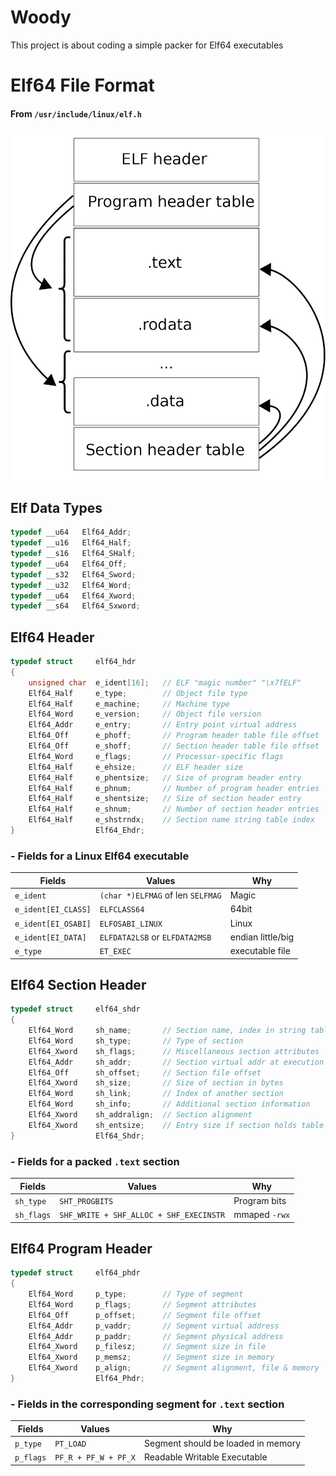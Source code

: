 # Woody

This project is about coding a simple packer for Elf64 executables

# Elf64 File Format

#### From `/usr/include/linux/elf.h`
![](literature/elf_layout.png)

## Elf Data Types

```c
typedef __u64   Elf64_Addr;
typedef __u16   Elf64_Half;
typedef __s16   Elf64_SHalf;
typedef __u64   Elf64_Off;
typedef __s32   Elf64_Sword;
typedef __u32   Elf64_Word;
typedef __u64   Elf64_Xword;
typedef __s64   Elf64_Sxword;
```

## Elf64 Header

```c
typedef struct     elf64_hdr
{
    unsigned char  e_ident[16];   // ELF "magic number" "\x7fELF"
    Elf64_Half     e_type;        // Object file type
    Elf64_Half     e_machine;     // Machine type
    Elf64_Word     e_version;     // Object file version
    Elf64_Addr     e_entry;       // Entry point virtual address
    Elf64_Off      e_phoff;       // Program header table file offset
    Elf64_Off      e_shoff;       // Section header table file offset
    Elf64_Word     e_flags;       // Processor-specific flags
    Elf64_Half     e_ehsize;      // ELF header size
    Elf64_Half     e_phentsize;   // Size of program header entry
    Elf64_Half     e_phnum;       // Number of program header entries
    Elf64_Half     e_shentsize;   // Size of section header entry
    Elf64_Half     e_shnum;       // Number of section header entries
    Elf64_Half     e_shstrndx;    // Section name string table index
}                  Elf64_Ehdr;
```

### - Fields for a Linux Elf64 executable

| Fields               |  Values                          | Why               |
|----------------------|----------------------------------|-------------------|
|`e_ident`             | `(char *)ELFMAG` of len `SELFMAG`| Magic             |
|`e_ident[EI_CLASS]`   | `ELFCLASS64`                     | 64bit             |
|`e_ident[EI_OSABI]`   | `ELFOSABI_LINUX`                 | Linux             |
|`e_ident[EI_DATA]`    | `ELFDATA2LSB` or `ELFDATA2MSB`   | endian little/big |
|`e_type`              | `ET_EXEC`                        | executable file   |

## Elf64 Section Header

```c
typedef struct     elf64_shdr
{
    Elf64_Word     sh_name;       // Section name, index in string table
    Elf64_Word     sh_type;       // Type of section
    Elf64_Xword    sh_flags;      // Miscellaneous section attributes
    Elf64_Addr     sh_addr;       // Section virtual addr at execution
    Elf64_Off      sh_offset;     // Section file offset
    Elf64_Xword    sh_size;       // Size of section in bytes
    Elf64_Word     sh_link;       // Index of another section
    Elf64_Word     sh_info;       // Additional section information
    Elf64_Xword    sh_addralign;  // Section alignment
    Elf64_Xword    sh_entsize;    // Entry size if section holds table
}                  Elf64_Shdr;
```

### - Fields for a packed `.text` section

| Fields    | Values                                  | Why                  |
|-----------|-----------------------------------------|----------------------|
|`sh_type`  | `SHT_PROGBITS`                          | Program bits         |
|`sh_flags` | `SHF_WRITE + SHF_ALLOC + SHF_EXECINSTR` | mmaped `-rwx`        |

## Elf64 Program Header

```c
typedef struct     elf64_phdr
{
    Elf64_Word     p_type;        // Type of segment
    Elf64_Word     p_flags;       // Segment attributes
    Elf64_Off      p_offset;      // Segment file offset
    Elf64_Addr     p_vaddr;       // Segment virtual address
    Elf64_Addr     p_paddr;       // Segment physical address
    Elf64_Xword    p_filesz;      // Segment size in file
    Elf64_Xword    p_memsz;       // Segment size in memory
    Elf64_Xword    p_align;       // Segment alignment, file & memory
}                  Elf64_Phdr;
```

### - Fields in the corresponding segment for `.text` section

| Fields    | Values               | Why                                |
|-----------|----------------------|------------------------------------|
|`p_type`   | `PT_LOAD`            | Segment should be loaded in memory |
|`p_flags`  | `PF_R + PF_W + PF_X` | Readable Writable Executable       |
